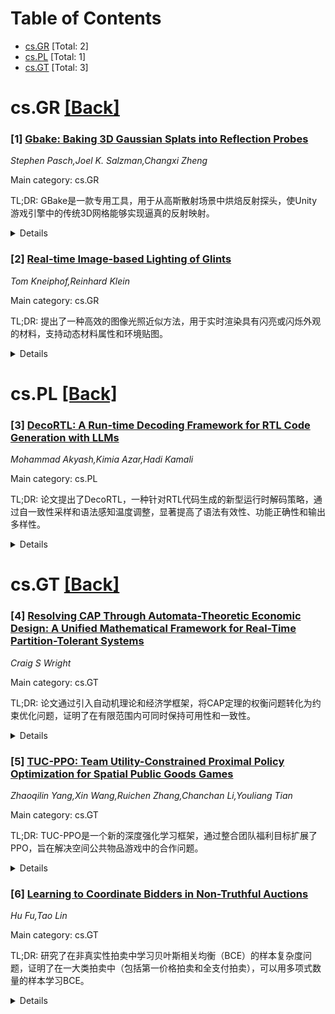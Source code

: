<div id=toc></div>

# Table of Contents

- [cs.GR](#cs.GR) [Total: 2]
- [cs.PL](#cs.PL) [Total: 1]
- [cs.GT](#cs.GT) [Total: 3]


<div id='cs.GR'></div>

# cs.GR [[Back]](#toc)

### [1] [Gbake: Baking 3D Gaussian Splats into Reflection Probes](https://arxiv.org/abs/2507.02257)
*Stephen Pasch,Joel K. Salzman,Changxi Zheng*

Main category: cs.GR

TL;DR: GBake是一款专用工具，用于从高斯散射场景中烘焙反射探头，使Unity游戏引擎中的传统3D网格能够实现逼真的反射映射。


<details>
  <summary>Details</summary>
Motivation: 随着3D高斯散射的普及，需要将传统计算机图形技术（如网格）集成到高斯散射环境中。由于3D高斯基元将光照和几何信息编码为外观，直接插入网格会导致不正确的光照效果。

Method: 引入了GBake工具，专门用于从高斯散射场景中烘焙反射探头，以在Unity游戏引擎中实现传统3D网格的逼真反射映射。

Result: GBake能够解决高斯散射环境中网格光照不正确的问题，使其能够自然地融入场景。

Conclusion: GBake提供了一种有效的方法，将传统3D网格与高斯散射场景无缝结合，提升了视觉效果的真实感。

Abstract: The growing popularity of 3D Gaussian Splatting has created the need to
integrate traditional computer graphics techniques and assets in splatted
environments. Since 3D Gaussian primitives encode lighting and geometry jointly
as appearance, meshes are relit improperly when inserted directly in a mixture
of 3D Gaussians and thus appear noticeably out of place. We introduce GBake, a
specialized tool for baking reflection probes from Gaussian-splatted scenes
that enables realistic reflection mapping of traditional 3D meshes in the Unity
game engine.

</details>


### [2] [Real-time Image-based Lighting of Glints](https://arxiv.org/abs/2507.02674)
*Tom Kneiphof,Reinhard Klein*

Main category: cs.GR

TL;DR: 提出了一种高效的图像光照近似方法，用于实时渲染具有闪亮或闪烁外观的材料，支持动态材料属性和环境贴图。


<details>
  <summary>Details</summary>
Motivation: 基于图像的光照技术被广泛应用于重建真实世界光照条件下的阴影，但在处理具有离散微表面结构的闪亮材料时存在挑战。

Method: 采用实时区域光照下的闪亮渲染技术和标准环境贴图滤波方法，通过分层采样多模态分布和双门高斯近似来高效处理环境贴图。

Result: 实验验证了该方法在多种材料属性和光照条件下接近真实渲染效果，性能稳定且额外开销低，仅需两倍于平滑材料渲染的内存。

Conclusion: 该方法为实时渲染闪亮材料提供了一种高效且接近真实的解决方案，适用于动态环境和材料属性的场景。

Abstract: Image-based lighting is a widely used technique to reproduce shading under
real-world lighting conditions, especially in real-time rendering applications.
A particularly challenging scenario involves materials exhibiting a sparkling
or glittering appearance, caused by discrete microfacets scattered across their
surface. In this paper, we propose an efficient approximation for image-based
lighting of glints, enabling fully dynamic material properties and environment
maps. Our novel approach is grounded in real-time glint rendering under area
light illumination and employs standard environment map filtering techniques.
Crucially, our environment map filtering process is sufficiently fast to be
executed on a per-frame basis. Our method assumes that the environment map is
partitioned into few homogeneous regions of constant radiance. By filtering the
corresponding indicator functions with the normal distribution function, we
obtain the probabilities for individual microfacets to reflect light from each
region. During shading, these probabilities are utilized to hierarchically
sample a multinomial distribution, facilitated by our novel dual-gated Gaussian
approximation of binomial distributions. We validate that our real-time
approximation is close to ground-truth renderings for a range of material
properties and lighting conditions, and demonstrate robust and stable
performance, with little overhead over rendering glints from a single
directional light. Compared to rendering smooth materials without glints, our
approach requires twice as much memory to store the prefiltered environment
map.

</details>


<div id='cs.PL'></div>

# cs.PL [[Back]](#toc)

### [3] [DecoRTL: A Run-time Decoding Framework for RTL Code Generation with LLMs](https://arxiv.org/abs/2507.02226)
*Mohammad Akyash,Kimia Azar,Hadi Kamali*

Main category: cs.PL

TL;DR: 论文提出了DecoRTL，一种针对RTL代码生成的新型运行时解码策略，通过自一致性采样和语法感知温度调整，显著提高了语法有效性、功能正确性和输出多样性。


<details>
  <summary>Details</summary>
Motivation: 传统的LLM解码策略在生成RTL代码时常常无法满足结构和语义需求，导致生成的代码存在幻觉、重复或无效的问题。论文旨在通过分析这些问题的根源并提出解决方案。

Method: 论文提出了DecoRTL，包含两个组件：自一致性采样（生成多个候选并基于标记级一致性重新排序）和语法感知温度调整（根据标记的语法和功能角色调整采样温度）。

Result: 在VerilogEval基准测试中，DecoRTL在多个开源LLM上显著提高了语法有效性、功能正确性和输出多样性，且运行时开销几乎不可感知。

Conclusion: DecoRTL在不增加模型微调的情况下，通过运行时策略优化，显著提升了RTL代码生成的质量和多样性。

Abstract: As one of their many applications, large language models (LLMs) have recently
shown promise in automating register transfer level (RTL) code generation.
However, conventional LLM decoding strategies, originally designed for natural
language, often fail to meet the structural and semantic demands of RTL,
leading to hallucinated, repetitive, or invalid code outputs. In this paper, we
first investigate the root causes of these decoding failures through an
empirical analysis of token-level entropy during RTL generation. Our findings
reveal that LLMs exhibit low confidence in regions of structural ambiguity or
semantic complexity, showing that standard decoding strategies fail to
differentiate between regions requiring determinism (syntax-critical regions)
and those that benefit from creative exploratory variability (design-critical
regions). Then, to overcome this, we introduce DecoRTL, a novel run-time
decoding strategy, that is both syntax-aware and contrastive for RTL code
generation. DecoRTL integrates two complementary components: (i)
self-consistency sampling, which generates multiple candidates and re-ranks
them based on token-level agreement to promote correctness while maintaining
diversity; and (ii) syntax-aware temperature adaptation, which classifies
tokens by their syntactical and functional roles and adjusts the sampling
temperature accordingly, enforcing low temperature for syntax-critical tokens
and higher temperature for exploratory ones. Our approach operates entirely at
inference time without requiring any additional model fine-tuning. Through
evaluations on multiple open-source LLMs using the VerilogEval benchmark, we
demonstrate significant improvements in syntactic validity, functional
correctness, and output diversity, while the execution overhead (performance
overhead) is imperceptible.

</details>


<div id='cs.GT'></div>

# cs.GT [[Back]](#toc)

### [4] [Resolving CAP Through Automata-Theoretic Economic Design: A Unified Mathematical Framework for Real-Time Partition-Tolerant Systems](https://arxiv.org/abs/2507.02464)
*Craig S Wright*

Main category: cs.GT

TL;DR: 论文通过引入自动机理论和经济学框架，将CAP定理的权衡问题转化为约束优化问题，证明了在有限范围内可同时保持可用性和一致性。


<details>
  <summary>Details</summary>
Motivation: CAP定理指出了在分布式系统中一致性、可用性和分区容错性之间的三难问题，作者希望通过经济学和自动机理论重新定义这一权衡。

Method: 将分布式系统建模为分区感知状态机，并嵌入经济激励层，通过博弈论机制定义全局转换语义，证明收敛性、活性和正确性的界限。

Result: 结果表明，在有限的ε范围内，可用性和一致性可以同时保持，从而通过形式化的经济控制扩展了经典CAP定理的界限。

Conclusion: 论文通过经济激励和自动机理论提供了一种新的方法，扩展了CAP定理的适用性，为分布式系统的设计提供了新的理论基础。

Abstract: The CAP theorem asserts a trilemma between consistency, availability, and
partition tolerance. This paper introduces a rigorous automata-theoretic and
economically grounded framework that reframes the CAP trade-off as a constraint
optimization problem. We model distributed systems as partition-aware state
machines and embed economic incentive layers to stabilize consensus behavior
across adversarially partitioned networks. By incorporating game-theoretic
mechanisms into the global transition semantics, we define provable bounds on
convergence, liveness, and correctness. Our results demonstrate that
availability and consistency can be simultaneously preserved within bounded
epsilon margins, effectively extending the classical CAP limits through formal
economic control.

</details>


### [5] [TUC-PPO: Team Utility-Constrained Proximal Policy Optimization for Spatial Public Goods Games](https://arxiv.org/abs/2507.02675)
*Zhaoqilin Yang,Xin Wang,Ruichen Zhang,Chanchan Li,Youliang Tian*

Main category: cs.GT

TL;DR: TUC-PPO是一个新的深度强化学习框架，通过整合团队福利目标扩展了PPO，旨在解决空间公共物品游戏中的合作问题。


<details>
  <summary>Details</summary>
Motivation: 传统的深度强化学习方法通过间接的个体奖励促发合作，而TUC-PPO直接优化了整合策略梯度和团队效用约束的双层目标，以更显式地纳入集体收益阈值。

Method: TUC-PPO保留了PPO的策略梯度核心，并通过自适应拉格朗日乘子引入约束优化，使分散的代理动态平衡自私和合作的激励。

Result: 相比未修改的PPO和进化博弈论基线，TUC-PPO在收敛速度和稳定性上表现更优，能更快达到合作均衡并抵御叛逃者的入侵。

Conclusion: TUC-PPO将团队目标正式整合到策略更新中，为多智能体深度强化学习和进化博弈论研究提供了新的计算工具。

Abstract: We introduce Team Utility-Constrained Proximal Policy Optimization (TUC-PPO),
a new deep reinforcement learning framework. It extends Proximal Policy
Optimization (PPO) by integrating team welfare objectives specifically for
spatial public goods games. Unlike conventional approaches where cooperation
emerges indirectly from individual rewards, TUC-PPO instead optimizes a
bi-level objective integrating policy gradients and team utility constraints.
Consequently, all policy updates explicitly incorporate collective payoff
thresholds. The framework preserves PPO's policy gradient core while
incorporating constrained optimization through adaptive Lagrangian multipliers.
Therefore, decentralized agents dynamically balance selfish and cooperative
incentives. The comparative analysis demonstrates superior performance of this
constrained deep reinforcement learning approach compared to unmodified PPO and
evolutionary game theory baselines. It achieves faster convergence to
cooperative equilibria and greater stability against invasion by defectors. The
framework formally integrates team objectives into policy updates. This work
advances multi-agent deep reinforcement learning for social dilemmas while
providing new computational tools for evolutionary game theory research.

</details>


### [6] [Learning to Coordinate Bidders in Non-Truthful Auctions](https://arxiv.org/abs/2507.02801)
*Hu Fu,Tao Lin*

Main category: cs.GT

TL;DR: 研究了在非真实性拍卖中学习贝叶斯相关均衡（BCE）的样本复杂度问题，证明了在一大类拍卖中（包括第一价格拍卖和全支付拍卖），可以用多项式数量的样本学习BCE。


<details>
  <summary>Details</summary>
Motivation: 在非真实性拍卖中，独立策略行为（贝叶斯纳什均衡）难以表征且可能导致不良结果。通过引入协调机制（BCE）可以改善拍卖系统，但BCE的实现需要投标人私有估值的分布知识，而这通常是未知的。

Method: 通过减少样本估计投标人期望效用的问题，并结合对投标人所有单调投标策略类别的伪维分析，研究学习BCE的样本复杂度。

Result: 证明在一大类非真实性拍卖中，可以用多项式数量$	ilde O(\frac{n}{\varepsilon^2})$的样本学习BCE。

Conclusion: 研究表明，通过适当的样本复杂度分析，可以在非真实性拍卖中有效学习和实现贝叶斯相关均衡（BCE）。

Abstract: In non-truthful auctions such as first-price and all-pay auctions, the
independent strategic behaviors of bidders, with the corresponding equilibrium
notion -- Bayes Nash equilibria -- are notoriously difficult to characterize
and can cause undesirable outcomes. An alternative approach to designing better
auction systems is to coordinate the bidders: let a mediator make
incentive-compatible recommendations of correlated bidding strategies to the
bidders, namely, implementing a Bayes correlated equilibrium (BCE). The
implementation of BCE, however, requires knowledge of the distribution of
bidders' private valuations, which is often unavailable. We initiate the study
of the sample complexity of learning Bayes correlated equilibria in
non-truthful auctions. We prove that the BCEs in a large class of non-truthful
auctions, including first-price and all-pay auctions, can be learned with a
polynomial number $\tilde O(\frac{n}{\varepsilon^2})$ of samples from the
bidders' value distributions. Our technique is a reduction to the problem of
estimating bidders' expected utility from samples, combined with an analysis of
the pseudo-dimension of the class of all monotone bidding strategies of
bidders.

</details>
